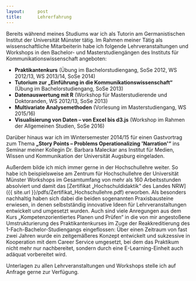 ```yaml
---
layout:     post
title:      Lehrerfahrung
---
```


Bereits während meines Studiums war ich als Tutorin am Germanistischen Institut der Universität Münster tätig. Im Rahmen meiner Tätig als wissenschaftliche Mitarbeiterin habe ich folgende Lehrveranstaltungen und Workshops in den Bachelor- und Masterstudiengängen  des Instituts für Kommunikationswissenschaft angeboten:   

- **Praktikantenkurs** (Übung im Bachelorstudiengang, SoSe 2012, WS 2012/13, WS 2013/14, SoSe 2014)
- **Tutorium zur „Einführung in die Kommunikationswissenschaft“** (Übung im Bachelorstudiengang,  SoSe 2013)
- **Datenauswertung mit R** (Workshop für Masterstudierende und Doktoranden, WS 2012/13, SoSe 2013)
- **Multivariate Analysemethoden** (Vorlesung im Masterstudiengang, WS 2015/16)
- **Visualisierung von Daten – von Excel bis d3.js** (Workshop im Rahmen der Allgemeinen Studien, SoSe 2016)   


Darüber hinaus war ich im Wintersemester 2014/15 für einen Gastvortrag zum Thema **„Story Points – Problems Operationalizing 'Narration'“** ins Seminar meiner Kollegin Dr. Barbara Maleckar ans Institut für Medien, Wissen und Kommunikation der Universität Augsburg eingeladen.   

Außerdem bilde ich mich immer gerne in der Hochschullehre weiter. So habe ich beispielsweise am Zentrum für Hochschullehre der Universität Münster Workshops im Gesamtumfang von mehr als 160 Arbeitsstunden absolviert und damit das [Zertifikat „Hochschuldidaktik“ des Landes NRW]({{ site.url }}/pdfs/Zertifikat_Hochschullehre.pdf) erworben. Als besonders nachhaltig haben sich dabei die beiden sogenannten Praxisbausteine erwiesen, in denen selbstständig innovative Ideen für Lehrveranstaltungen entwickelt und umgesetzt wurden. 
Auch sind viele Anregungen aus dem Kurs „Kompetenzorientiertes Planen und Prüfen“ in die von mir angestoßene Umstrukturierung des Praktikantenkurses im Zuge der Reakkreditierung des 1-Fach-Bachelor-Studiengangs eingeflossen: Über einen Zeitraum von fast zwei Jahren wurde ein zeitgemäßeres Konzept entwickelt und sukzessive in Kooperation mit dem Career Service umgesetzt, bei dem das Praktikum nicht mehr nur nachbereitet, sondern durch eine E-Learning-Einheit auch adäquat vorbereitet wird.

Unterlagen zu allen Lehrveranstaltungen und Workshops stelle ich auf Anfrage gerne zur Verfügung.
